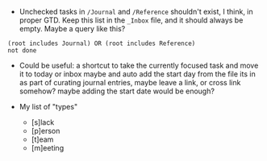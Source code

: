 
- Unchecked tasks in `/Journal` and `/Reference` shouldn't exist, I think, in proper GTD. Keep this list in the `_Inbox` file, and it should always be empty. Maybe a query like this?
```
(root includes Journal) OR (root includes Reference)
not done
```

- Could be useful: a shortcut to take the currently focused task and move it to today or inbox maybe and auto add the start day from the file its in as part of curating journal entries, maybe leave a link, or cross link somehow? maybe adding the start date would be enough?

- My list of "types"
	- [s]lack
	- [p]erson
	- [t]eam
	- [m]eeting
